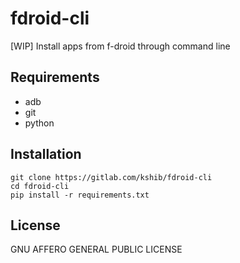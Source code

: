# fdroid-cli

[WIP] Install apps from f-droid through command line

## Requirements
- adb
- git
- python

## Installation
```
git clone https://gitlab.com/kshib/fdroid-cli
cd fdroid-cli
pip install -r requirements.txt
```

## License
GNU AFFERO GENERAL PUBLIC LICENSE

